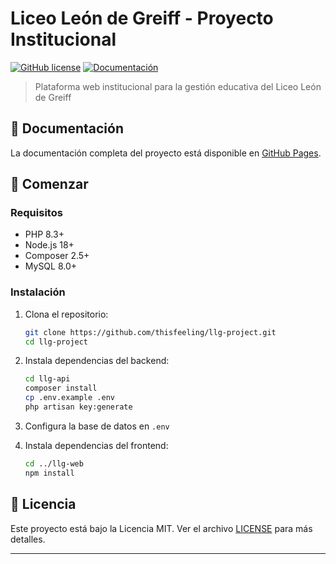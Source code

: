 # Liceo León de Greiff - Proyecto Institucional

[![GitHub license](https://img.shields.io/github/license/thisfeeling/llg-project)](https://github.com/thisfeeling/llg-project/blob/llg-main/LICENSE)
[![Documentación](https://img.shields.io/badge/docs-gitbook-blue)](https://thisfeeling.github.io/llg-project)

> Plataforma web institucional para la gestión educativa del Liceo León de Greiff

## 📖 Documentación

La documentación completa del proyecto está disponible en [GitHub Pages](https://thisfeeling.github.io/llg-project).

## 🚀 Comenzar

### Requisitos
- PHP 8.3+
- Node.js 18+
- Composer 2.5+
- MySQL 8.0+

### Instalación

1. Clona el repositorio:
   ```bash
   git clone https://github.com/thisfeeling/llg-project.git
   cd llg-project
   ```

2. Instala dependencias del backend:
   ```bash
   cd llg-api
   composer install
   cp .env.example .env
   php artisan key:generate
   ```

3. Configura la base de datos en `.env`

4. Instala dependencias del frontend:
   ```bash
   cd ../llg-web
   npm install
   ```

## 📄 Licencia

Este proyecto está bajo la Licencia MIT. Ver el archivo [LICENSE](LICENSE) para más detalles.

---
